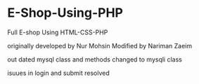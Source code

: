 # E-Shop-Using-PHP
Full E-shop Using HTML-CSS-PHP 

originally developed by Nur Mohsin
Modified by Nariman Zaeim

out dated mysql class and methods changed to mysqli class

isuues in login and submit resolved

